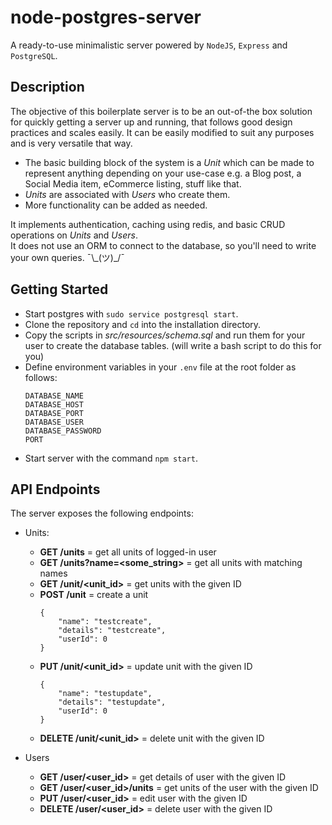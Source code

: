 # node-postgres-server

A ready-to-use minimalistic server powered by `NodeJS`, `Express` and `PostgreSQL`.

## Description

The objective of this boilerplate server is to be an out-of-the box solution for quickly getting a server up and running, that follows good design practices and scales easily.
It can be easily modified to suit any purposes and is very versatile that way.  

- The basic building block of the system is a *Unit* which can be made to represent anything depending on your use-case e.g. a Blog post, a Social Media item, eCommerce listing, stuff like that.  
- *Units* are associated with *Users* who create them.  
- More functionality can be added as needed.

It implements authentication, caching using redis, and basic CRUD operations on *Units* and *Users*.  
It does not use an ORM to connect to the database, so you'll need to write your own queries. ¯\\\_(ツ)_/¯

## Getting Started
- Start postgres with `sudo service postgresql start`.
- Clone the repository and `cd` into the installation directory. 
- Copy the scripts in *src/resources/schema.sql* and run them for your user to create the database tables. (will write a bash script to do this for you)
- Define environment variables in your `.env` file at the root folder as follows:
    ```
    DATABASE_NAME
    DATABASE_HOST
    DATABASE_PORT
    DATABASE_USER
    DATABASE_PASSWORD
    PORT
    ```
- Start server with the command `npm start`.

## API Endpoints

The server exposes the following endpoints:
- Units:
    - **GET /units** = get all units of logged-in user
    - **GET /units?name=<some_string>** = get all units with matching names
    - **GET /unit/<unit_id>** = get units with the given ID
    - **POST /unit** = create a unit
        ```
        {
            "name": "testcreate",
            "details": "testcreate",
            "userId": 0   
        }
        ```
    - **PUT /unit/<unit_id>** = update unit with the given ID
        ```
        {
            "name": "testupdate",
            "details": "testupdate",
            "userId": 0   
        }
        ```
    - **DELETE /unit/<unit_id>** = delete unit with the given ID

- Users
    - **GET /user/<user_id>** = get details of user with the given ID
    - **GET /user/<user_id>/units** = get units of the user with the given ID
    - **PUT /user/<user_id>** = edit user with the given ID
    - **DELETE /user/<user_id>** = delete user with the given ID



